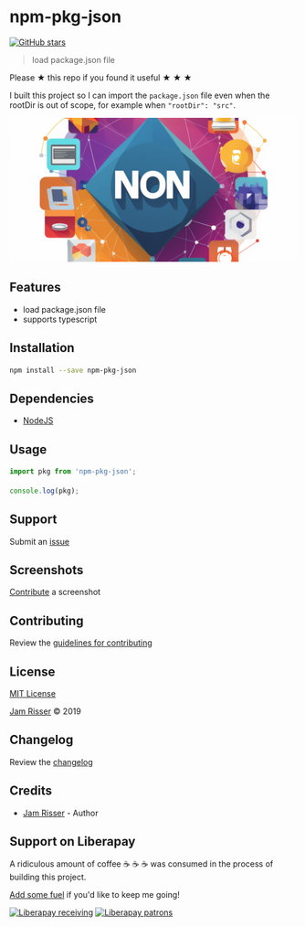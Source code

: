# npm-pkg-json

[![GitHub stars](https://img.shields.io/github/stars/codejamninja/npm-pkg-json.svg?style=social&label=Stars)](https://github.com/codejamninja/npm-pkg-json)

> load package.json file

Please ★ this repo if you found it useful ★ ★ ★

I built this project so I can import the `package.json` file even when
the rootDir is out of scope, for example when `"rootDir": "src"`.

![](Assets/npm-pkg-json.png)

## Features

- load package.json file
- supports typescript

## Installation

```sh
npm install --save npm-pkg-json
```

## Dependencies

- [NodeJS](https://nodejs.org)

## Usage

```js
import pkg from 'npm-pkg-json';

console.log(pkg);
```

## Support

Submit an [issue](https://github.com/codejamninja/npm-pkg-json/issues/new)

## Screenshots

[Contribute](https://github.com/codejamninja/npm-pkg-json/blob/master/CONTRIBUTING.md) a screenshot

## Contributing

Review the [guidelines for contributing](https://github.com/codejamninja/npm-pkg-json/blob/master/CONTRIBUTING.md)

## License

[MIT License](https://github.com/codejamninja/npm-pkg-json/blob/master/LICENSE)

[Jam Risser](https://codejam.ninja) © 2019

## Changelog

Review the [changelog](https://github.com/codejamninja/npm-pkg-json/blob/master/CHANGELOG.md)

## Credits

- [Jam Risser](https://codejam.ninja) - Author

## Support on Liberapay

A ridiculous amount of coffee ☕ ☕ ☕ was consumed in the process of building this project.

[Add some fuel](https://liberapay.com/codejamninja/donate) if you'd like to keep me going!

[![Liberapay receiving](https://img.shields.io/liberapay/receives/codejamninja.svg?style=flat-square)](https://liberapay.com/codejamninja/donate)
[![Liberapay patrons](https::wq//img.shields.io/liberapay/patrons/codejamninja.svg?style=flat-square)](https://liberapay.com/codejamninja/donate)
